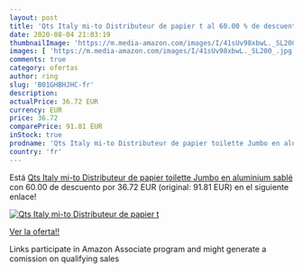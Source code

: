 ```yaml
---
layout: post
title: 'Qts Italy mi-to Distributeur de papier t al 60.00 % de descuento'
date: 2020-08-04 21:03:19
thumbnailImage: 'https://m.media-amazon.com/images/I/41sUv98xbwL._SL200_.jpg'
images: [ 'https://m.media-amazon.com/images/I/41sUv98xbwL._SL200_.jpg' ]
comments: true
category: ofertas
author: ring
slug: 'B01GHBHJHC-fr'
description:
actualPrice: 36.72 EUR
currency: EUR
price: 36.72
comparePrice: 91.81 EUR
inStock: true
prodname: 'Qts Italy mi-to Distributeur de papier toilette Jumbo en aluminium sablé'
country: 'fr'
---
```


Está [Qts Italy mi-to Distributeur de papier toilette Jumbo en aluminium sablé](https://www.amazon.fr/dp/B01GHBHJHC/?tag=tolees0d-21) con 60.00 de descuento por 36.72 EUR (original: 91.81 EUR) en el siguiente enlace!

[![Qts Italy mi-to Distributeur de papier t](https://m.media-amazon.com/images/I/41sUv98xbwL._SL200_.jpg)](https://www.amazon.fr/dp/B01GHBHJHC/?tag=tolees0d-21)

[Ver la oferta!!](https://www.amazon.fr/dp/B01GHBHJHC/?tag=tolees0d-21)

Links participate in Amazon Associate program and might generate a comission on qualifying sales


